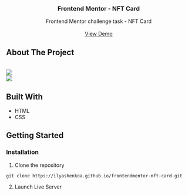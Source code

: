 <br/>
<p align="center">
  <h3 align="center">Frontend Mentor - NFT Card</h3>

  <p align="center">
    Frontend Mentor challenge task - NFT Card
    <br/>
    <br/>
    <a href="https://ilyashenkoa.github.io/frontendmentor-nft-card/">View Demo</a>
  </p>
</p>

## About The Project

<br />

<img src="https://i.ibb.co/X8pHTFW/2023-05-08-111343.png" />

<br />

<img src="https://i.ibb.co/rxMF4jt/2023-05-08-111413.png" />

## Built With

* HTML
* CSS

## Getting Started

### Installation

1. Clone the repository

```
git clone https://ilyashenkoa.github.io/frontendmentor-nft-card.git
```

2. Launch Live Server
